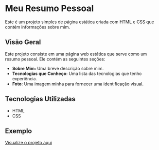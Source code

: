 # Meu Resumo Pessoal

Este é um projeto simples de página estática criada com HTML e CSS que contém informações sobre mim.

## Visão Geral

Este projeto consiste em uma página web estática que serve como um resumo pessoal. Ele contém as seguintes seções:

- **Sobre Mim:** Uma breve descrição sobre mim.
- **Tecnologias que Conheço:** Uma lista das tecnologias que tenho experiência.
- **Foto:** Uma imagem minha para fornecer uma identificação visual.

## Tecnologias Utilizadas

- HTML
- CSS

## Exemplo

[Visualize o projeto aqui](https://lazarogomes99.github.io/Profile-Resume/)
